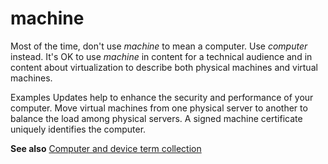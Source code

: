 # machine

Most of the time, don't use *machine* to mean a computer. Use *computer* instead. It's OK to use *machine*
in content for a technical audience and in content about virtualization
to describe both physical machines and virtual machines.

Examples
Updates help to enhance the security and performance of your computer. 
Move virtual machines from one physical server to another to balance the load among physical servers. 
A signed machine certificate uniquely identifies the computer.

**See also** [Computer and device term collection](/style-guide/a-z-word-list-term-collections/term-collections/computer-device-terms)
